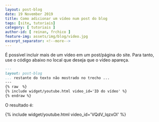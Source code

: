 ```yaml
---
layout: post-blog
date: 19 November 2019
title: Como adicionar um vídeo num post do blog
tags: [site, tutoriais]
category: [ tutoriais ]
author-id: [ reinan, frchico ]
feature-img: assets/img/blog/video.jpg
excerpt_separator: <!--more-->
---
```


É possível incluir mais de um vídeo em um post/página do site. Para tanto, use o código abaixo no local que deseja que o vídeo apareça.


```md
---
layout: post-blog
... restante do texto não mostrado no trecho ...
---
{% raw  %}
{% include widget/youtube.html video_id='ID do vídeo' %}
{% endraw %}
```

O resultado é:

 {% include widget/youtube.html video_id='VQdV_lqzxOI' %}